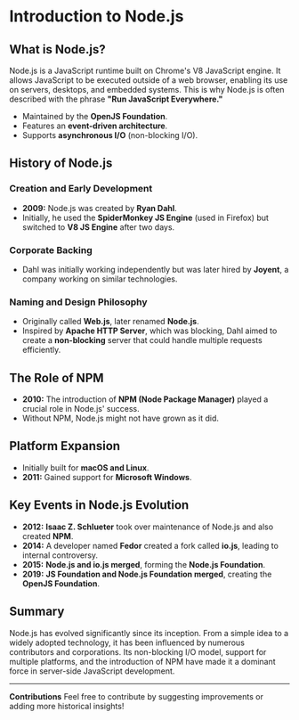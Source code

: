 # Introduction to Node.js

## What is Node.js?
Node.js is a JavaScript runtime built on Chrome's V8 JavaScript engine. It allows JavaScript to be executed outside of a web browser, enabling its use on servers, desktops, and embedded systems. This is why Node.js is often described with the phrase **"Run JavaScript Everywhere."**

- Maintained by the **OpenJS Foundation**.
- Features an **event-driven architecture**.
- Supports **asynchronous I/O** (non-blocking I/O).

## History of Node.js
### Creation and Early Development
- **2009:** Node.js was created by **Ryan Dahl**.
- Initially, he used the **SpiderMonkey JS Engine** (used in Firefox) but switched to **V8 JS Engine** after two days.

### Corporate Backing
- Dahl was initially working independently but was later hired by **Joyent**, a company working on similar technologies.

### Naming and Design Philosophy
- Originally called **Web.js**, later renamed **Node.js**.
- Inspired by **Apache HTTP Server**, which was blocking, Dahl aimed to create a **non-blocking** server that could handle multiple requests efficiently.

## The Role of NPM
- **2010:** The introduction of **NPM (Node Package Manager)** played a crucial role in Node.js' success.
- Without NPM, Node.js might not have grown as it did.

## Platform Expansion
- Initially built for **macOS and Linux**.
- **2011:** Gained support for **Microsoft Windows**.

## Key Events in Node.js Evolution
- **2012:** **Isaac Z. Schlueter** took over maintenance of Node.js and also created **NPM**.
- **2014:** A developer named **Fedor** created a fork called **io.js**, leading to internal controversy.
- **2015:** **Node.js and io.js merged**, forming the **Node.js Foundation**.
- **2019:** **JS Foundation and Node.js Foundation merged**, creating the **OpenJS Foundation**.

## Summary
Node.js has evolved significantly since its inception. From a simple idea to a widely adopted technology, it has been influenced by numerous contributors and corporations. Its non-blocking I/O model, support for multiple platforms, and the introduction of NPM have made it a dominant force in server-side JavaScript development.

---
**Contributions**
Feel free to contribute by suggesting improvements or adding more historical insights!

